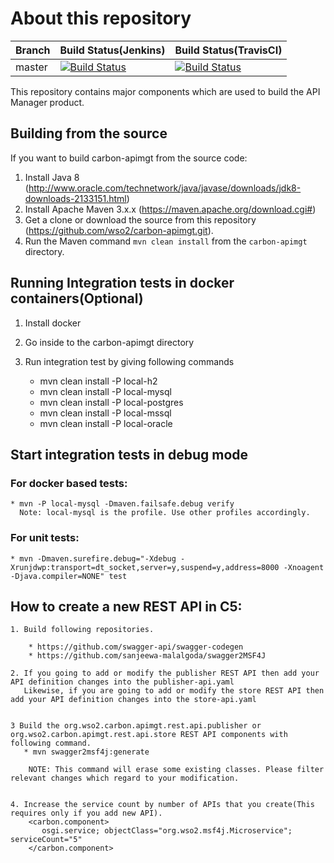 # About this repository

|  Branch | Build Status(Jenkins) | Build Status(TravisCI) |
| :------------ |:------------- |:-------------
| master      | [![Build Status](https://wso2.org/jenkins/job/platform-builds/job/carbon-apimgt/badge/icon)](https://wso2.org/jenkins/job/platform-builds/job/carbon-apimgt/) | [![Build Status](https://api.travis-ci.org/wso2/carbon-apimgt.svg?branch=master)](https://api.travis-ci.org/wso2/carbon-apimgt) |

 This repository contains major components which are used to build the API Manager product.

## Building from the source

If you want to build carbon-apimgt from the source code:

1. Install Java 8 (http://www.oracle.com/technetwork/java/javase/downloads/jdk8-downloads-2133151.html)
1. Install Apache Maven 3.x.x (https://maven.apache.org/download.cgi#)
1. Get a clone or download the source from this repository (https://github.com/wso2/carbon-apimgt.git).
1. Run the Maven command ``mvn clean install`` from the ``carbon-apimgt`` directory.


## Running Integration tests in docker containers(Optional)


1. Install docker
1. Go inside to the carbon-apimgt directory
1. Run integration test by giving following commands

    * mvn clean install -P local-h2
    * mvn clean install -P local-mysql
    * mvn clean install -P local-postgres
    * mvn clean install -P local-mssql
    * mvn clean install -P local-oracle

## Start integration tests in debug mode

 ### For docker based tests:

    * mvn -P local-mysql -Dmaven.failsafe.debug verify
      Note: local-mysql is the profile. Use other profiles accordingly.

 ### For unit tests:

    * mvn -Dmaven.surefire.debug="-Xdebug -Xrunjdwp:transport=dt_socket,server=y,suspend=y,address=8000 -Xnoagent -Djava.compiler=NONE" test

## How to create a new REST API in C5:

    1. Build following repositories.

        * https://github.com/swagger-api/swagger-codegen
        * https://github.com/sanjeewa-malalgoda/swagger2MSF4J

    2. If you going to add or modify the publisher REST API then add your API definition changes into the publisher-api.yaml
       Likewise, if you are going to add or modify the store REST API then add your API definition changes into the store-api.yaml


    3 Build the org.wso2.carbon.apimgt.rest.api.publisher or org.wso2.carbon.apimgt.rest.api.store REST API components with following command.
       * mvn swagger2msf4j:generate

        NOTE: This command will erase some existing classes. Please filter relevant changes which regard to your modification.


    4. Increase the service count by number of APIs that you create(This requires only if you add new API).
        <carbon.component>
           osgi.service; objectClass="org.wso2.msf4j.Microservice"; serviceCount="5"
        </carbon.component>

